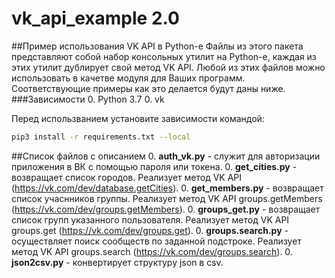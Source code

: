 # vk_api_example 2.0
##Пример использования VK API в Python-е
Файлы из этого пакета представляют собой набор консольных утилит на Python-е, каждая из этих утилит дублирует свой метод VK API. Любой из этих файлов можно использовать в качетве модуля для Ваших программ. Соответствующие примеры как это делается будут даны ниже.
###Зависимости
0. Python 3.7
0. vk

Перед использванием установите зависимости командой:
```bash
pip3 install -r requirements.txt --local
```
##Список файлов с описанием
0. **auth_vk.py** - служит для авторизации приложения в ВК с помощью пароля или токена.
0. **get_cities.py** - возвращает список городов. Реализует метод VK API (https://vk.com/dev/database.getCities). 
0. **get_members.py** - возвращает список учаснников группы. Реализует метод VK API groups.getMembers (https://vk.com/dev/groups.getMembers).
0. **groups_get.py** - возвращает список групп указанного пользователя. Реализует метод VK API groups.get (https://vk.com/dev/groups.get).
0. **groups.search.py** - осуществляет поиск сообществ по заданной подстроке. Реализует метод VK API groups.search (https://vk.com/dev/groups.search). 
0. **json2csv.py** - конвертирует структуру json в csv.